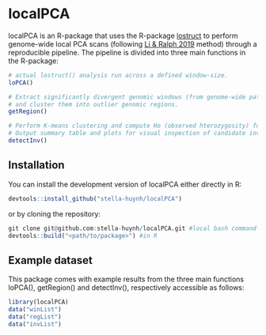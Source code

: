 
# localPCA

<!-- badges: start -->
<!-- badges: end -->

localPCA is an R-package that uses the R-package [lostruct](https://github.com/petrelharp/local_pca/tree/master) to perform genome-wide local PCA scans (following [Li & Ralph 2019](https://doi.org/10.1534/genetics.118.301747) method) through a reproducible pipeline. The pipeline is divided into three main functions in the R-package: 
```r
# actual lostruct() analysis run across a defined window-size.
loPCA()

# Extract significantly divergent genomic windows (from genome-wide pattern)
# and cluster them into outlier genomic regions.
getRegion()

# Perform K-means clustering and compute Ho (observed hterozygosity) for each outlier genomic regions.
# Output summary table and plots for visual inspection of candidate inverted regions.
detectInv()
```

## Installation

You can install the development version of localPCA either directly in R:

``` r
devtools::install_github("stella-huynh/localPCA")
```
or by cloning the repository:
``` r
git clone git@github.com:stella-huynh/localPCA.git #local bash command-line
devtools::build("<path/to/package>") #in R
```

## Example dataset

This package comes with example results from the three main functions loPCA(), getRegion() and detectInv(), respectively accessible as follows:

``` r
library(localPCA)
data("winList")
data("regList")
data("invList")
```


